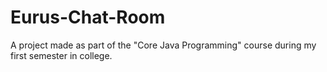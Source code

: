 # Eurus-Chat-Room
A project made as part of the "Core Java Programming" course during my first semester in college.
